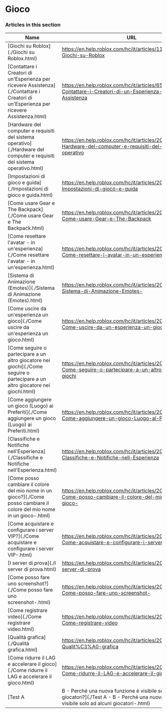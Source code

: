 # Gioco  
### Articles in this section
Name|URL
-|-
[Giochi su Roblox](./Giochi su Roblox.html) |https://en.help.roblox.com/hc/it/articles/115004734603-Giochi-su-Roblox
[Contattare i Creatori di un'Esperienza per ricevere Assistenza](./Contattare i Creatori di un'Esperienza per ricevere Assistenza.html) |https://en.help.roblox.com/hc/it/articles/6566665691924-Contattare-i-Creatori-di-un-Esperienza-per-ricevere-Assistenza
[Hardware del computer e requisiti del sistema operativo](./Hardware del computer e requisiti del sistema operativo.html) |https://en.help.roblox.com/hc/it/articles/203312800-Hardware-del-computer-e-requisiti-del-sistema-operativo
[Impostazioni di gioco e guida](./Impostazioni di gioco e guida.html) |https://en.help.roblox.com/hc/it/articles/203314230-Impostazioni-di-gioco-e-guida
[Come usare Gear e The Backpack](./Come usare Gear e The Backpack.html) |https://en.help.roblox.com/hc/it/articles/203314280-Come-usare-Gear-e-The-Backpack
[Come resettare l'avatar - in un'esperienza](./Come resettare l'avatar - in un'esperienza.html) |https://en.help.roblox.com/hc/it/articles/203314290-Come-resettare-l-avatar-in-un-esperienza
[Sistema di Animazione (Emotes)](./Sistema di Animazione (Emotes).html) |https://en.help.roblox.com/hc/it/articles/203314300-Sistema-di-Animazione-Emotes-
[Come uscire da un'esperienza un gioco](./Come uscire da un'esperienza un gioco.html) |https://en.help.roblox.com/hc/it/articles/203314240-Come-uscire-da-un-esperienza-un-gioco
[Come seguire o partecipare a un altro giocatore nei giochi](./Come seguire o partecipare a un altro giocatore nei giochi.html) |https://en.help.roblox.com/hc/it/articles/203314220-Come-seguire-o-partecipare-a-un-altro-giocatore-nei-giochi
[Come aggiungere un gioco (Luogo) ai Preferiti](./Come aggiungere un gioco (Luogo) ai Preferiti.html) |https://en.help.roblox.com/hc/it/articles/203313670-Come-aggiungere-un-gioco-Luogo-ai-Preferiti-
[Classifiche e Notifiche nell'Esperienza](./Classifiche e Notifiche nell'Esperienza.html) |https://en.help.roblox.com/hc/it/articles/204343250-Classifiche-e-Notifiche-nell-Esperienza
[Come posso cambiare il colore del mio nome in un gioco?](./Come posso cambiare il colore del mio nome in un gioco-.html) |https://en.help.roblox.com/hc/it/articles/203314200-Come-posso-cambiare-il-colore-del-mio-nome-in-un-gioco-
[Come acquistare e configurare i server VIP?](./Come acquistare e configurare i server VIP-.html) |https://en.help.roblox.com/hc/it/articles/205345050-Come-acquistare-e-configurare-i-server-VIP-
[I server di prova](./I server di prova.html) |https://en.help.roblox.com/hc/it/articles/203314170-I-server-di-prova
[Come posso fare uno screenshot?](./Come posso fare uno screenshot-.html) |https://en.help.roblox.com/hc/it/articles/203314160-Come-posso-fare-uno-screenshot-
[Come registrare video](./Come registrare video.html) |https://en.help.roblox.com/hc/it/articles/203314190-Come-registrare-video
[Qualità grafica](./Qualità grafica.html) |https://en.help.roblox.com/hc/it/articles/203314310-Qualit%C3%A0-grafica
[Come ridurre il LAG e accelerare il gioco](./Come ridurre il LAG e accelerare il gioco.html) |https://en.help.roblox.com/hc/it/articles/203314150-Come-ridurre-il-LAG-e-accelerare-il-gioco
[Test A | B - Perché una nuova funzione è visibile solo ad alcuni giocatori?](./Test A - B - Perché una nuova funzione è visibile solo ad alcuni giocatori-.html) |https://en.help.roblox.com/hc/it/articles/203312530-Test-A-B-Perch%C3%A9-una-nuova-funzione-%C3%A8-visibile-solo-ad-alcuni-giocatori-